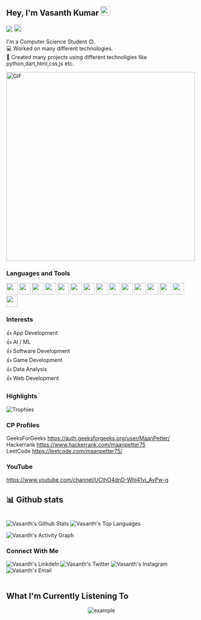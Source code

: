 
<!--
**vasanthkumar7/vasanthkumar7** is a ✨ _special_ ✨ repository because its `README.md` (this file) appears on your GitHub profile.

Here are some ideas to get you started:

- 🔭 I’m currently working on ...
- 🌱 I’m currently learning ...
- 👯 I’m looking to collaborate on ...
- 🤔 I’m looking for help with ...
- 💬 Ask me about ...
- 📫 How to reach me: ...
- 😄 Pronouns: ...
- ⚡ Fun fact: ...
-->

## Hey, I'm Vasanth Kumar <img src="https://media.giphy.com/media/hvRJCLFzcasrR4ia7z/giphy.gif" width="25px">

<!-- ![visitor badge](https://visitor-badge.glitch.me/badge?page_id=vasanthkumar7.visitor-badge) -->
![](https://komarev.com/ghpvc/?username=vasanthkumar7&label=PROFILE+VIEWS)
<a href="https://github.com/vasanthkumar7"><img alt="followers" title="Follow me on Github" src="https://img.shields.io/github/followers/vasanthkumar7?color=236ad3&labelColor=1155ba&style=for-the-badge&logo=github&label=Follow" height="20px"/></a>  
    
I'm a Computer Science Student 😊.  
💻 Worked on many different technologies.  
📜 Created many projects using different technoligies like python,dart,html,css,js etc.  

<img alt="GIF" src="https://github.com/roshan9419/roshan9419/blob/master/hadder.gif?raw=true" width="500"/>  

### Languages and Tools  

<code><img height="30" src="https://img.icons8.com/color/48/000000/c-plus-plus-logo.png"/></code>
<code><img height="30" src="https://img.icons8.com/color/48/000000/python.png"/></code>
<code><img height="30" src="https://img.icons8.com/color/48/000000/c-programming.png"/></code>
<code><img height="30" src="https://img.icons8.com/color/48/000000/kotlin.png"/></code>
<code><img height="30" src="https://img.icons8.com/color/48/000000/java-coffee-cup-logo.png"/></code>
<code><img height="30" src="https://img.icons8.com/color/48/000000/html-5.png"/></code>
<code><img height="30" src="https://img.icons8.com/color/48/000000/css3.png"/></code>
<code><img height="30" src="https://img.icons8.com/color/48/000000/javascript.png"/></code>
<code><img height="30" src="https://img.icons8.com/fluent/48/000000/android-os.png"/></code>
<code><img height="30" src="https://img.icons8.com/color/48/000000/firebase.png"/></code>
<code><img height="30" src="https://img.icons8.com/color/48/000000/flutter.png"/></code>
<code><img height="30" src="https://img.icons8.com/color/48/000000/oracle-logo.png"/></code>
<code><img height="30" src="https://img.icons8.com/fluent/48/000000/github.png"/></code>
<code><img height="30" src="https://img.icons8.com/ios-filled/50/000000/unity.png"/></code>
<code><img height="30" src="https://img.icons8.com/officel/16/000000/selenium-test-automation.png"/></code>  

### Interests
👍 App Development  
👍 AI / ML  
👍 Software Development  
👍 Game Development  
👍 Data Analysis  
👍 Web Development    



### **Highlights**

![Trophies](https://github-profile-trophy.vercel.app/?username=vasanthkumar7&theme=dracula&column=7&margin-w=15&margin-h=15)

### CP Profiles
GeeksForGeeks  https://auth.geeksforgeeks.org/user/MaanPetter/  <br>
Hackerrank     https://www.hackerrank.com/maanpetter75 <br>
LeetCode       https://leetcode.com/maanpetter75/ <br>
 
 
### YouTube
https://www.youtube.com/channel/UCthO4dnD-Whl41vi_AvPw-g
 

## 📊 Github stats

<!-- <details>  -->
<!--   <summary>💻 GitHub Profile Stats</summary> -->
  <br/>
    <a><img alt="Vasanth's Github Stats" src="https://denvercoder1-github-readme-stats.vercel.app/api?username=vasanthkumar7&show_icons=true&count_private=true&theme=react&hide_border=true&bg_color=1F222E&title_color=F85D7F&icon_color=F8D866" /></a>
  <a><img alt="Vasanth's Top Languages" src="https://denvercoder1-github-readme-stats.vercel.app/api/top-langs/?username=vasanthkumar7&langs_count=8&layout=compact&theme=react&hide_border=true&bg_color=1F222E&title_color=F85D7F&icon_color=F8D866" /></a>
  <br/>
<!--   <b>Note:</b> Top languages is only a metric of the languages my public code consists of and doesn't reflect experience or skill level. -->
<!-- </details> -->

<a><img alt="Vasanth's Activity Graph" src="https://activity-graph.herokuapp.com/graph?username=vasanthkumar7&bg_color=1F222E&color=F8D866&line=F85D7F&point=FFFFFF&hide_border=true" /></a>  

### Connect With Me
<a href="[https://www.linkedin.com/in/roshank9419](https://www.linkedin.com/in/vasanth-kumar-k-3280ba171/)/" target="_blank">
  <img align="left" alt="Vasanth's LinkdeIn" src="https://img.shields.io/badge/LinkedIn-0077B5?style=for-the-badge&logo=linkedin&logoColor=white" />
</a>
<a href="https://twitter.com/MaanPetter/" target="_blank">
  <img align="left" alt="Vasanth's Twitter" src="https://img.shields.io/badge/Twitter-1DA1F2?style=for-the-badge&logo=twitter&logoColor=white" />
</a>
<a href="https://www.instagram.com/vasanthkumar__007/" target="_blank">
  <img align="left" alt="Vasanth's Instagram" src="https://img.shields.io/badge/Instagram-e02cad?style=for-the-badge&logo=instagram&logoColor=white" />
</a>
<a href="vasanthkumar.20.june.2001@gmail.com" target="_blank">
  <img align="left" alt="Vasanth's Email" src="https://img.shields.io/badge/Gmail-D14836?style=for-the-badge&logo=gmail&logoColor=white" />
</a>

<br>
<br>
<br>

## What I'm Currently Listening To

<p align="center">
  <img src="https://spotify-github-profile.vercel.app/api/view.svg?uid=31qmfshgi6cyoollnihzosqlg62e&redirect=true][https://spotify-github-profile.vercel.app/api/view.svg?uid=31qmfshgi6cyoollnihzosqlg62e&cover_image=true&theme=default&bar_color=53b14f&bar_color_cover=true" 
      alt="example"> 
</p>
